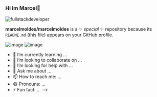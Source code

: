 ### Hi im Marcel👋

![fullstackdeveloper](https://github.com/marcelmoldes/marcelmoldes/assets/119307010/9bd8b408-e92b-4102-9b99-6971f8f2bd7c)

**marcelmoldes/marcelmoldes** is a ✨ _special_ ✨ repository because its `README.md` (this file) appears on your GitHub profile.


 ![image](https://github.com/marcelmoldes/marcelmoldes/assets/119307010/a3ed988e-48e3-4e2a-bb0e-bbc421443dc4)
![image](https://github.com/marcelmoldes/marcelmoldes/assets/119307010/4743ceb8-bb88-453d-96db-d03a40c4bd38)

 
- 🌱 I’m currently learning ...
- 👯 I’m looking to collaborate on ...
- 🤔 I’m looking for help with ...
- 💬 Ask me about ...
- 📫 How to reach me: ...
- 😄 Pronouns: ...
- ⚡ Fun fact: ...
-->
